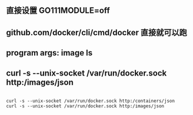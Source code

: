 ## 直接设置 GO111MODULE=off

## github.com/docker/cli/cmd/docker 直接就可以跑

## program args: image ls


## curl -s --unix-socket /var/run/docker.sock http:/images/json

```.shell script

curl -s --unix-socket /var/run/docker.sock http:/containers/json
curl -s --unix-socket /var/run/docker.sock http:/images/json
```
